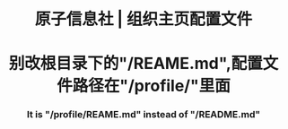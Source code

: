 <h1 align = center> 原子信息社 | 组织主页配置文件</h1>
<h1 align="center"> 别改根目录下的"/REAME.md",配置文件路径在"/profile/"里面</h1>
<h3 align="center"> It is "/profile/REAME.md" instead of "/README.md"</h3>
